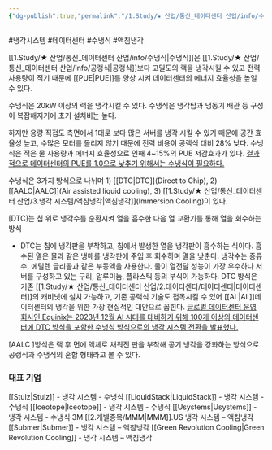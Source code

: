 ```yaml
---
{"dg-publish":true,"permalink":"/1.Study/★ 산업/통신_데이터센터 산업/info/수냉식/","created":"2024-11-20T21:02:29.424+09:00","updated":"2025-06-03T20:07:21.947+09:00"}
---
```


#냉각시스템 #데이터센터 #수냉식 #액침냉각 


[[1.Study/★ 산업/통신_데이터센터 산업/info/수냉식\|수냉식]]은 [[1.Study/★ 산업/통신_데이터센터 산업/info/공랭식\|공랭식]]보다 고밀도의 랙을 냉각시킬 수 있고 전력 사용량이 적기 때문에 [[PUE\|PUE]]를 향상 시켜 데이터센터의 에너지 효율성을 높일 수 있다. 

수냉식은 20kW 이상의 랙을 냉각시킬 수 있다. 수냉식은 냉각탑과 냉동기 배관 등 구성이 복잡해지기에 초기 설치비는 높다. 

하지만 용량 직접도 측면에서 1대로 보다 많은 서버를 냉각 시킬 수 있기 때문에 공간 효율성 높고, 수많은 모터를 돌리지 않기 때문에 전력 비용이 공랙식 대비 28% 낮다. 수냉식은 적은 물 사용량과 에너지 효율성으로 인해 4~15%의 PUE 저감효과가 있다. [결과적으로 데이터센터의 PUE를 1.0으로 낮추기 위해서는 수냉식이 필요하다.](2.26_%20AI%20뜨거울수록%20좋아.pdf#page=24&selection=15,0,156,1&color=yellow)

수냉식은 3가지 방식으로 나뉘며 1) [[DTC\|DTC]](Direct to Chip), 2) [[AALC\|AALC]](Air assisted liquid cooling), 3) [[1.Study/★ 산업/통신_데이터센터 산업/3.냉각 시스템/액침냉각\|액침냉각]](Immersion Cooling)이 있다. 


[DTC]는 칩 위로 냉각수를 순환시켜 열을 흡수한 다음 열 교환기를 통해 열을 회수하는 방식
- DTC는 칩에 냉각판을 부착하고, 칩에서 발생한 열을 냉각판이 흡수하는 식이다. 흡 수된 열은 물과 같은 냉매를 냉각판에 주입 후 회수하며 열을 낮춘다. 냉각수는 증류수, 에틸렌 글리콜과 같은 부동액을 사용한다. 물이 열전달 성능이 가장 우수하나 서버를 구성하고 있는 구리, 알루미늄, 플라스틱 등의 부식이 가능하다. DTC 방식은 기존 [[1.Study/★ 산업/통신_데이터센터 산업/2.데이터센터/데이터센터\|데이터센터]]의 캐비닛에 설치 가능하고, 기존 공랙식 기술도 접목시킬 수 있어 [[AI \|AI ]]데이터센터의 냉각을 위한 가장 현실적인 대안으로 꼽힌다. [글로벌 데이터센터 운영 회사인 Equinix는 2023년 12월 AI 시대를 대비하기 위해 100개 이상의 데이터센터에 DTC 방식을 포함한 수냉식 방식으로의 냉각 시스템 전환을 발표했다.](2.26_%20AI%20뜨거울수록%20좋아.pdf#page=24&selection=190,1,390,1&color=yellow)

[AALC ]방식은 랙 후 면에 액체로 채워진 판을 부착해 공기 냉각을 강화하는 방식으로 공랭식과 수냉식의 혼합 형태라고 볼 수 있다.


### 대표 기업

[[Stulz\|Stulz]] - 냉각 시스템 - 수냉식
[[LiquidStack\|LiquidStack]] - 냉각 시스템 - 수냉식 
[[Iceotope\|Iceotope]] - 냉각 시스템 - 수냉식 
[[Usystems\|Usystems]] - 냉각 시스템 - 수냉식 
3M [[2.개별종목/MMM\|MMM]].US 냉각 시스템 – 액침냉각
[[Submer\|Submer]] - 냉각 시스템 – 액침냉각
[[Green Revolution Cooling\|Green Revolution Cooling]] - 냉각 시스템 – 액침냉각